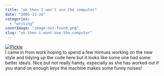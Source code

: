 ```yaml
---
title: "ok then I won't use the computer"
date: "2005-11-24"
categories: 
  - "writing"
coverImage: "image-not-found.png"
slug: "ok-then-i-wont-use-the-computer"
---
```


[![Pickle](images/66524233_cf42e116c4_t.jpg)](http://www.flickr.com/photos/funkylarma/66524233/ "Pickle")  
I came in from work hoping to spend a few mintues working on the new style and tidying up the code here but it looks like some one had some better idea’s. Nice but not really handy, especially as she has worked out if you stand on enough keys the machine makes some funny noises!
